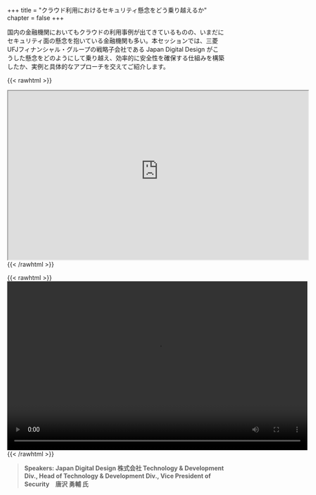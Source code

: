 +++
title = "クラウド利用におけるセキュリティ懸念をどう乗り越えるか"
chapter = false
+++

国内の金融機関においてもクラウドの利用事例が出てきているものの、いまだにセキュリティ面の懸念を抱いている金融機関も多い。本セッションでは、三菱UFJフィナンシャル・グループの戦略子会社である Japan Digital Design がこうした懸念をどのようにして乗り越え、効率的に安全性を確保する仕組みを構築したか、実例と具体的なアプローチを交えてご紹介します。

{{< rawhtml >}}
<iframe src="https://awssecurityroadshowjapan2021.s3.ap-northeast-1.amazonaws.com/OnDemandTracks/fin_track_5.pdf" width="696" height="392"></iframe>
{{< /rawhtml >}}

{{< rawhtml >}}
<video width="696" height="392" controls>
  <source src="https://awssecurityroadshowjapan2021.s3.ap-northeast-1.amazonaws.com/OnDemandTracks/fin_track_5.mp4" type="video/mp4">
  Your browser doesn't support video.
</video>
{{< /rawhtml >}}

>  **Speakers: Japan Digital Design 株式会社 Technology & Development Div., Head of Technology & Development Div., Vice President of Security　唐沢 勇輔 氏** 

